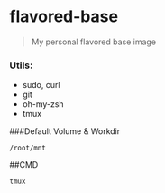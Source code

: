 # flavored-base

> My personal flavored base image

### Utils:
  - sudo, curl
  - git
  - oh-my-zsh
  - tmux

###Default Volume & Workdir
```
/root/mnt
```

##CMD
```
tmux
```